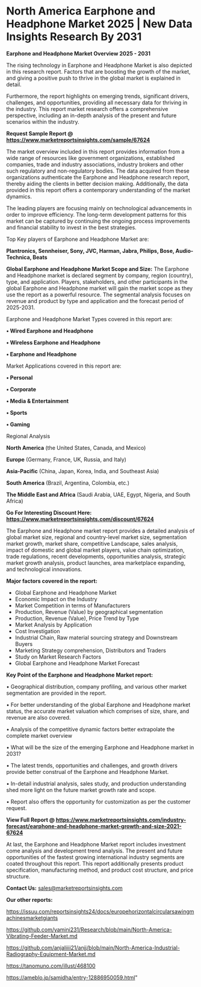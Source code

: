 # North America Earphone and Headphone Market 2025 | New Data Insights Research By 2031

<Strong> Earphone and Headphone Market Overview 2025 - 2031</strong>

The rising technology in Earphone and Headphone Market is also depicted in this research report. Factors that are boosting the growth of the market, and giving a positive push to thrive in the global market is explained in detail.

Furthermore, the report highlights on emerging trends, significant drivers, challenges, and opportunities, providing all necessary data for thriving in the industry. This report market research offers a comprehensive perspective, including an in-depth analysis of the present and future scenarios within the industry.

<strong>Request Sample Report @ <a href=https://www.marketreportsinsights.com/sample/67624>https://www.marketreportsinsights.com/sample/67624</a></strong>

The market overview included in this report provides information from a wide range of resources like government organizations, established companies, trade and industry associations, industry brokers and other such regulatory and non-regulatory bodies. The data acquired from these organizations authenticate the Earphone and Headphone research report, thereby aiding the clients in better decision making. Additionally, the data provided in this report offers a contemporary understanding of the market dynamics.

The leading players are focusing mainly on technological advancements in order to improve efficiency. The long-term development patterns for this market can be captured by continuing the ongoing process improvements and financial stability to invest in the best strategies.

Top Key players of Earphone and Headphone Market are:

<strong>Plantronics, Sennheiser, Sony, JVC, Harman, Jabra, Philips, Bose, Audio-Technica, Beats</strong>

<strong><b>Global Earphone and Headphone Market Scope and Size:</b></strong>
The Earphone and Headphone market is declared segment by company, region (country), type, and application. Players, stakeholders, and other participants in the global Earphone and Headphone market will gain the market scope as they use the report as a powerful resource. The segmental analysis focuses on revenue and product by type and application and the forecast period of 2025-2031.

Earphone and Headphone Market Types covered in this report are:

<strong>• Wired Earphone and Headphone

• Wireless Earphone and Headphone

• Earphone and Headphone</strong>

Market Applications covered in this report are:

<strong>• Personal

• Corporate

• Media & Entertainment

• Sports

• Gaming</strong> 

Regional Analysis

<strong>North America</strong> (the United States, Canada, and Mexico)

<strong>Europe</strong> (Germany, France, UK, Russia, and Italy)

<strong>Asia-Pacific</strong> (China, Japan, Korea, India, and Southeast Asia)

<strong>South America</strong> (Brazil, Argentina, Colombia, etc.)

<strong>The Middle East and Africa</strong> (Saudi Arabia, UAE, Egypt, Nigeria, and South Africa)

<strong>Go For Interesting Discount Here: <a href=https://www.marketreportsinsights.com/discount/67624>https://www.marketreportsinsights.com/discount/67624</a></strong>

The Earphone and Headphone market report provides a detailed analysis of global market size, regional and country-level market size, segmentation market growth, market share, competitive Landscape, sales analysis, impact of domestic and global market players, value chain optimization, trade regulations, recent developments, opportunities analysis, strategic market growth analysis, product launches, area marketplace expanding, and technological innovations.

<strong><b>Major factors covered in the report:</b></strong>
<ul>
  <li>Global Earphone and Headphone Market </li>
  <li>Economic Impact on the Industry</li>
  <li>Market Competition in terms of Manufacturers</li>
  <li>Production, Revenue (Value) by geographical segmentation</li>
  <li>Production, Revenue (Value), Price Trend by Type</li>
  <li>Market Analysis by Application</li>
  <li>Cost Investigation</li>
  <li>Industrial Chain, Raw material sourcing strategy and Downstream Buyers</li>
  <li>Marketing Strategy comprehension, Distributors and Traders</li>
  <li>Study on Market Research Factors</li>
  <li>Global Earphone and Headphone Market Forecast</li>
</ul>

<strong><b>Key Point of the Earphone and Headphone Market report:</b></strong>

• Geographical distribution, company profiling, and various other market segmentation are provided in the report.

• For better understanding of the global Earphone and Headphone market status, the accurate market valuation which comprises of size, share, and revenue are also covered.

• Analysis of the competitive dynamic factors better extrapolate the complete market overview

• What will be the size of the emerging Earphone and Headphone market in 2031?

• The latest trends, opportunities and challenges, and growth drivers provide better construal of the Earphone and Headphone Market.

• In-detail industrial analysis, sales study, and production understanding shed more light on the future market growth rate and scope.

• Report also offers the opportunity for customization as per the customer request.

<strong><b>View Full Report @ <a href=https://www.marketreportsinsights.com/industry-forecast/earphone-and-headphone-market-growth-and-size-2021-67624>https://www.marketreportsinsights.com/industry-forecast/earphone-and-headphone-market-growth-and-size-2021-67624</a></b></strong>


At last, the Earphone and Headphone Market report includes investment come analysis and development trend analysis. The present and future opportunities of the fastest growing international industry segments are coated throughout this report. This report additionally presents product specification, manufacturing method, and product cost structure, and price structure.

<strong>Contact Us:</strong>
sales@marketreportsinsights.com

<strong>Our other reports:</strong>

<a href=https://issuu.com/reportsinsights24/docs/europehorizontalcircularsawingmachinesmarketgiants>https://issuu.com/reportsinsights24/docs/europehorizontalcircularsawingmachinesmarketgiants</a>

<a href=https://github.com/yamini231/Research/blob/main/North-America-Vibrating-Feeder-Market.md>https://github.com/yamini231/Research/blob/main/North-America-Vibrating-Feeder-Market.md</a>

<a href=https://github.com/anjaliiii21/anjj/blob/main/North-America-Industrial-Radiography-Equipment-Market.md>https://github.com/anjaliiii21/anjj/blob/main/North-America-Industrial-Radiography-Equipment-Market.md</a>

<a href=https://tanomuno.com/illust/468100>https://tanomuno.com/illust/468100</a>

<a href=https://ameblo.jp/samidha/entry-12886950059.html>https://ameblo.jp/samidha/entry-12886950059.html</a>"

